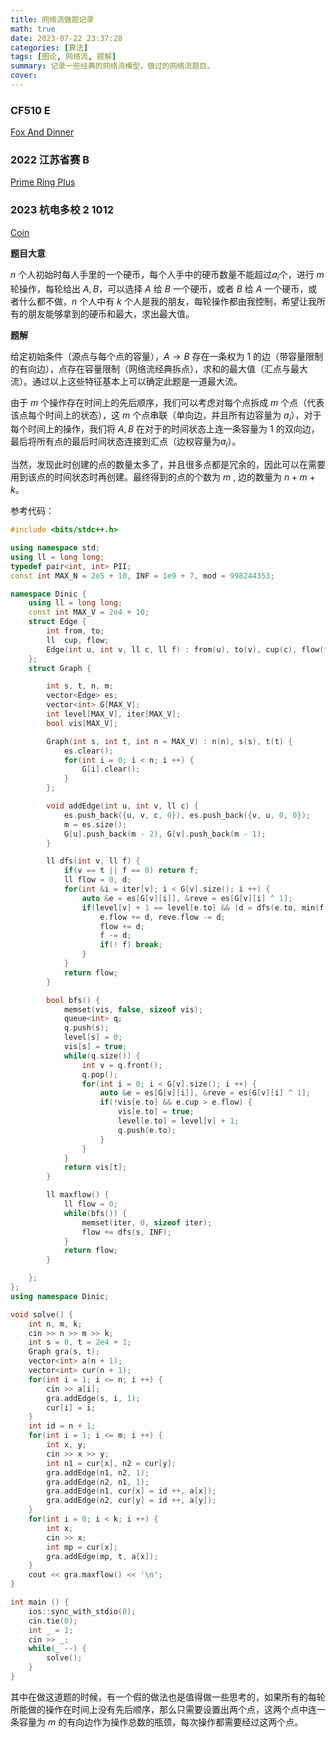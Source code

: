 ```yaml
---
title: 网络流做题记录
math: true
date: 2023-07-22 23:37:28
categories: [算法]
tags: [图论, 网络流, 题解]
summary: 记录一些经典的网络流模型，做过的网络流题目。
cover:
---
```


### CF510 E

[Fox And Dinner](https://codeforces.com/problemset/problem/510/E)

### 2022 江苏省赛 B

[Prime Ring Plus](https://codeforces.com/gym/103743/problem/B)

### 2023 杭电多校 2 1012

[Coin](https://acm.hdu.edu.cn/showproblem.php?pid=7298)

**题目大意**

$n$ 个人初始时每人手里的一个硬币，每个人手中的硬币数量不能超过$a_i$个，进行 $m$ 轮操作，每轮给出 $A, B$，可以选择 $A$ 给 $B$ 一个硬币，或者 $B$ 给 $A$ 一个硬币，或者什么都不做，$n$ 个人中有 $k$ 个人是我的朋友，每轮操作都由我控制，希望让我所有的朋友能够拿到的硬币和最大，求出最大值。

**题解**

给定初始条件（源点与每个点的容量），$A \rightarrow B$ 存在一条权为 $1$ 的边（带容量限制的有向边），点存在容量限制（网络流经典拆点），求和的最大值（汇点与最大流）。通过以上这些特征基本上可以确定此题是一道最大流。

由于 $m$ 个操作存在时间上的先后顺序，我们可以考虑对每个点拆成 $m$ 个点（代表该点每个时间上的状态），这 $m$ 个点串联（单向边，并且所有边容量为 $a_i$），对于每个时间上的操作，我们将 $A, B$ 在对于的时间状态上连一条容量为 $1$ 的双向边，最后将所有点的最后时间状态连接到汇点（边权容量为$a_i$）。

当然，发现此时创建的点的数量太多了，并且很多点都是冗余的，因此可以在需要用到该点的时间状态时再创建。最终得到的点的个数为 $m$ , 边的数量为 $n + m + k$。

参考代码：
```cpp
#include <bits/stdc++.h>

using namespace std;
using ll = long long;
typedef pair<int, int> PII;
const int MAX_N = 2e5 + 10, INF = 1e9 + 7, mod = 998244353;

namespace Dinic {
    using ll = long long;
    const int MAX_V = 2e4 + 10;
    struct Edge {
        int from, to;
        ll  cup, flow;
        Edge(int u, int v, ll c, ll f) : from(u), to(v), cup(c), flow(f) {}
    };
    struct Graph {

        int s, t, n, m;
        vector<Edge> es;
        vector<int> G[MAX_V];
        int level[MAX_V], iter[MAX_V];
        bool vis[MAX_V];

        Graph(int s, int t, int n = MAX_V) : n(n), s(s), t(t) {
            es.clear();
            for(int i = 0; i < n; i ++) {
                G[i].clear();
            }
        };

        void addEdge(int u, int v, ll c) {
            es.push_back({u, v, c, 0}), es.push_back({v, u, 0, 0});
            m = es.size();
            G[u].push_back(m - 2), G[v].push_back(m - 1);
        }

        ll dfs(int v, ll f) {
            if(v == t || f == 0) return f;
            ll flow = 0, d;
            for(int &i = iter[v]; i < G[v].size(); i ++) {
                auto &e = es[G[v][i]], &reve = es[G[v][i] ^ 1];
                if(level[v] + 1 == level[e.to] && (d = dfs(e.to, min(f, e.cup - e.flow))) > 0) {
                    e.flow += d, reve.flow -= d;
                    flow += d;
                    f -= d;
                    if(! f) break;
                }
            }
            return flow;
        }

        bool bfs() {
            memset(vis, false, sizeof vis);
            queue<int> q;
            q.push(s);
            level[s] = 0;
            vis[s] = true;
            while(q.size()) {
                int v = q.front();
                q.pop();
                for(int i = 0; i < G[v].size(); i ++) {
                    auto &e = es[G[v][i]], &reve = es[G[v][i] ^ 1];
                    if(!vis[e.to] && e.cup > e.flow) {
                        vis[e.to] = true;
                        level[e.to] = level[v] + 1;
                        q.push(e.to);
                    }
                }
            }
            return vis[t];
        }

        ll maxflow() {
            ll flow = 0;
            while(bfs()) {
                memset(iter, 0, sizeof iter);
                flow += dfs(s, INF);
            }
            return flow;
        }

    };
};
using namespace Dinic;

void solve() {
    int n, m, k;
    cin >> n >> m >> k;
    int s = 0, t = 2e4 + 1;
    Graph gra(s, t);
    vector<int> a(n + 1);
    vector<int> cur(n + 1);
    for(int i = 1; i <= n; i ++) {
        cin >> a[i];
        gra.addEdge(s, i, 1);
        cur[i] = i;
    }
    int id = n + 1;
    for(int i = 1; i <= m; i ++) {
        int x, y;
        cin >> x >> y;
        int n1 = cur[x], n2 = cur[y];
        gra.addEdge(n1, n2, 1);
        gra.addEdge(n2, n1, 1);
        gra.addEdge(n1, cur[x] = id ++, a[x]);
        gra.addEdge(n2, cur[y] = id ++, a[y]);
    }
    for(int i = 0; i < k; i ++) {
        int x;
        cin >> x;
        int mp = cur[x];
        gra.addEdge(mp, t, a[x]);
    }
    cout << gra.maxflow() << '\n';
}

int main () {
    ios::sync_with_stdio(0);
    cin.tie(0);
    int _ = 1;
    cin >> _;
    while(_ --) {
        solve();
    }
}
```

其中在做这道题的时候，有一个假的做法也是值得做一些思考的，如果所有的每轮所能做的操作在时间上没有先后顺序，那么只需要设置出两个点，这两个点中连一条容量为 $m$ 的有向边作为操作总数的瓶颈，每次操作都需要经过这两个点。